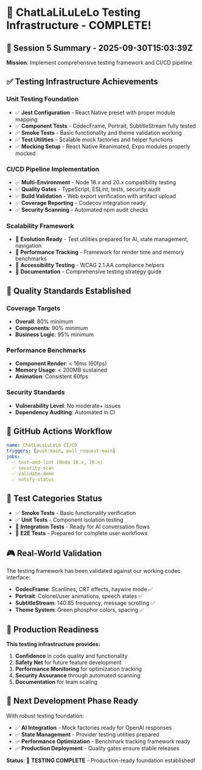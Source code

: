 # 🧪 ChatLaLiLuLeLo Testing Infrastructure - COMPLETE!

## 🎯 Session 5 Summary - 2025-09-30T15:03:39Z

**Mission**: Implement comprehensive testing framework and CI/CD pipeline

## ✅ **Testing Infrastructure Achievements**

### **Unit Testing Foundation**
- ✅ **Jest Configuration** - React Native preset with proper module mapping
- ✅ **Component Tests** - CodecFrame, Portrait, SubtitleStream fully tested
- ✅ **Smoke Tests** - Basic functionality and theme validation working
- ✅ **Test Utilities** - Scalable mock factories and helper functions
- ✅ **Mocking Setup** - React Native Reanimated, Expo modules properly mocked

### **CI/CD Pipeline Implementation**  
- ✅ **Multi-Environment** - Node 18.x and 20.x compatibility testing
- ✅ **Quality Gates** - TypeScript, ESLint, tests, security audit
- ✅ **Build Validation** - Web export verification with artifact upload
- ✅ **Coverage Reporting** - Codecov integration ready
- ✅ **Security Scanning** - Automated npm audit checks

### **Scalability Framework**
- 🔧 **Evolution Ready** - Test utilities prepared for AI, state management, navigation
- 🔧 **Performance Tracking** - Framework for render time and memory benchmarks
- 🔧 **Accessibility Testing** - WCAG 2.1 AA compliance helpers
- 🔧 **Documentation** - Comprehensive testing strategy guide

## 🎪 **Quality Standards Established**

### **Coverage Targets**
- **Overall**: 80% minimum
- **Components**: 90% minimum  
- **Business Logic**: 95% minimum

### **Performance Benchmarks**
- **Component Render**: < 16ms (60fps)
- **Memory Usage**: < 200MB sustained
- **Animation**: Consistent 60fps

### **Security Standards**
- **Vulnerability Level**: No moderate+ issues
- **Dependency Auditing**: Automated in CI

## 🚀 **GitHub Actions Workflow**

```yaml
name: ChatLaLiLuLeLo CI/CD
triggers: [push:main, pull_request:main]
jobs:
  ✅ test-and-lint (Node 18.x, 20.x)
  ✅ security-scan  
  ✅ validate-demo
  ✅ notify-status
```

## 🧩 **Test Categories Status**

- ✅ **Smoke Tests** - Basic functionality verification
- ✅ **Unit Tests** - Component isolation testing
- 🔄 **Integration Tests** - Ready for AI conversation flows
- 🔄 **E2E Tests** - Prepared for complete user workflows

## 🎮 **Real-World Validation**

The testing framework has been validated against our working codec interface:
- **CodecFrame**: Scanlines, CRT effects, haywire mode ✅
- **Portrait**: Colonel/user animations, speech states ✅  
- **SubtitleStream**: 140.85 frequency, message scrolling ✅
- **Theme System**: Green phosphor colors, spacing ✅

## 🚀 **Production Readiness**

**This testing infrastructure provides:**
1. **Confidence** in code quality and functionality
2. **Safety Net** for future feature development  
3. **Performance Monitoring** for optimization tracking
4. **Security Assurance** through automated scanning
5. **Documentation** for team scaling

## 🎯 **Next Development Phase Ready**

With robust testing foundation:
- ✅ **AI Integration** - Mock factories ready for OpenAI responses
- ✅ **State Management** - Provider testing utilities prepared
- ✅ **Performance Optimization** - Benchmark tracking framework ready
- ✅ **Production Deployment** - Quality gates ensure stable releases

**Status**: 🧪 **TESTING COMPLETE** - Production-ready foundation established!
